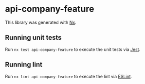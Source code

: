 # api-company-feature

This library was generated with [Nx](https://nx.dev).

## Running unit tests

Run `nx test api-company-feature` to execute the unit tests via [Jest](https://jestjs.io).

## Running lint

Run `nx lint api-company-feature` to execute the lint via [ESLint](https://eslint.org/).
